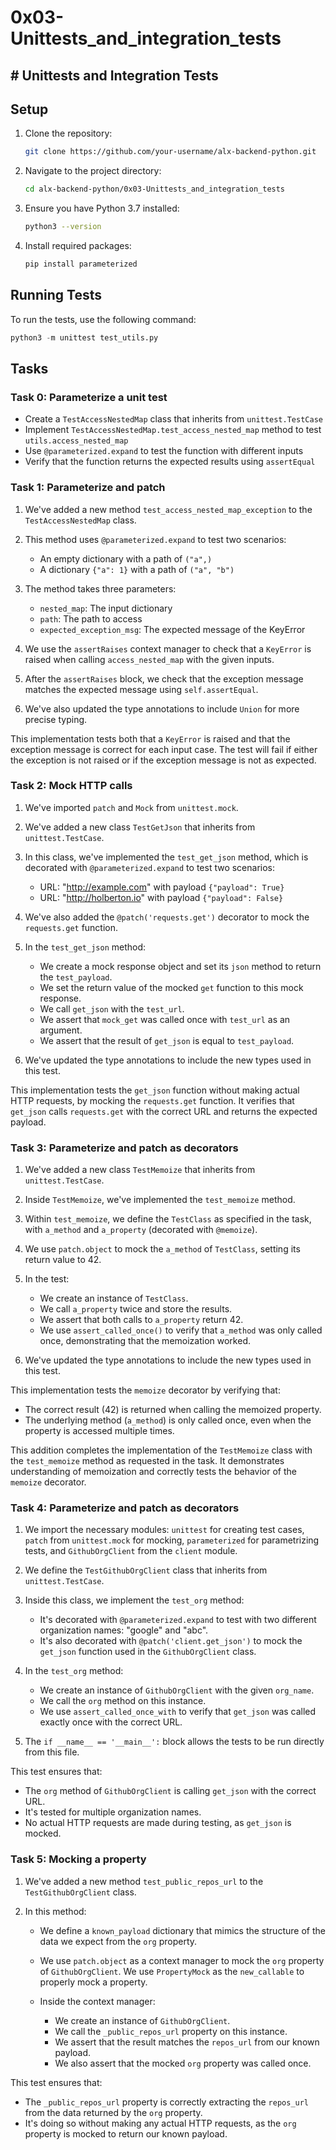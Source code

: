 # 0x03-Unittests_and_integration_tests

## # Unittests and Integration Tests

## Setup

1. Clone the repository:

   ```bash
   git clone https://github.com/your-username/alx-backend-python.git
   ```

2. Navigate to the project directory:

   ```bash
   cd alx-backend-python/0x03-Unittests_and_integration_tests
   ```

3. Ensure you have Python 3.7 installed:

   ```bash
   python3 --version
   ```

4. Install required packages:

   ```bash
   pip install parameterized
   ```

## Running Tests

To run the tests, use the following command:

```python
python3 -m unittest test_utils.py
```

## Tasks

### Task 0: Parameterize a unit test

* Create a `TestAccessNestedMap` class that inherits from `unittest.TestCase`
* Implement `TestAccessNestedMap.test_access_nested_map` method to test `utils.access_nested_map`
* Use `@parameterized.expand` to test the function with different inputs
* Verify that the function returns the expected results using `assertEqual`

### Task 1: Parameterize and patch

1. We've added a new method `test_access_nested_map_exception` to the `TestAccessNestedMap` class.

2. This method uses `@parameterized.expand` to test two scenarios:
   * An empty dictionary with a path of `("a",)`
   * A dictionary `{"a": 1}` with a path of `("a", "b")`

3. The method takes three parameters:
   * `nested_map`: The input dictionary
   * `path`: The path to access
   * `expected_exception_msg`: The expected message of the KeyError

4. We use the `assertRaises` context manager to check that a `KeyError` is raised when calling `access_nested_map` with the given inputs.

5. After the `assertRaises` block, we check that the exception message matches the expected message using `self.assertEqual`.

6. We've also updated the type annotations to include `Union` for more precise typing.

This implementation tests both that a `KeyError` is raised and that the exception message is correct for each input case. The test will fail if either the exception is not raised or if the exception message is not as expected.

### Task 2: Mock HTTP calls

1. We've imported `patch` and `Mock` from `unittest.mock`.

2. We've added a new class `TestGetJson` that inherits from `unittest.TestCase`.

3. In this class, we've implemented the `test_get_json` method, which is decorated with `@parameterized.expand` to test two scenarios:
   * URL: "<http://example.com>" with payload `{"payload": True}`
   * URL: "<http://holberton.io>" with payload `{"payload": False}`

4. We've also added the `@patch('requests.get')` decorator to mock the `requests.get` function.

5. In the `test_get_json` method:
   * We create a mock response object and set its `json` method to return the `test_payload`.
   * We set the return value of the mocked `get` function to this mock response.
   * We call `get_json` with the `test_url`.
   * We assert that `mock_get` was called once with `test_url` as an argument.
   * We assert that the result of `get_json` is equal to `test_payload`.

6. We've updated the type annotations to include the new types used in this test.

This implementation tests the `get_json` function without making actual HTTP requests, by mocking the `requests.get` function. It verifies that `get_json` calls `requests.get` with the correct URL and returns the expected payload.

### Task 3: Parameterize and patch as decorators

1. We've added a new class `TestMemoize` that inherits from `unittest.TestCase`.

2. Inside `TestMemoize`, we've implemented the `test_memoize` method.

3. Within `test_memoize`, we define the `TestClass` as specified in the task, with `a_method` and `a_property` (decorated with `@memoize`).

4. We use `patch.object` to mock the `a_method` of `TestClass`, setting its return value to 42.

5. In the test:
   * We create an instance of `TestClass`.
   * We call `a_property` twice and store the results.
   * We assert that both calls to `a_property` return 42.
   * We use `assert_called_once()` to verify that `a_method` was only called once, demonstrating that the memoization worked.

6. We've updated the type annotations to include the new types used in this test.

This implementation tests the `memoize` decorator by verifying that:

* The correct result (42) is returned when calling the memoized property.
* The underlying method (`a_method`) is only called once, even when the property is accessed multiple times.

This addition completes the implementation of the `TestMemoize` class with the `test_memoize` method as requested in the task. It demonstrates understanding of memoization and correctly tests the behavior of the `memoize` decorator.

### Task 4: Parameterize and patch as decorators

1. We import the necessary modules: `unittest` for creating test cases, `patch` from `unittest.mock` for mocking, `parameterized` for parametrizing tests, and `GithubOrgClient` from the `client` module.

2. We define the `TestGithubOrgClient` class that inherits from `unittest.TestCase`.

3. Inside this class, we implement the `test_org` method:
   * It's decorated with `@parameterized.expand` to test with two different organization names: "google" and "abc".
   * It's also decorated with `@patch('client.get_json')` to mock the `get_json` function used in the `GithubOrgClient` class.

4. In the `test_org` method:
   * We create an instance of `GithubOrgClient` with the given `org_name`.
   * We call the `org` method on this instance.
   * We use `assert_called_once_with` to verify that `get_json` was called exactly once with the correct URL.

5. The `if __name__ == '__main__':` block allows the tests to be run directly from this file.

This test ensures that:

* The `org` method of `GithubOrgClient` is calling `get_json` with the correct URL.
* It's tested for multiple organization names.
* No actual HTTP requests are made during testing, as `get_json` is mocked.

### Task 5: Mocking a property

1. We've added a new method `test_public_repos_url` to the `TestGithubOrgClient` class.

2. In this method:
   * We define a `known_payload` dictionary that mimics the structure of the data we expect from the `org` property.

   * We use `patch.object` as a context manager to mock the `org` property of `GithubOrgClient`. We use `PropertyMock` as the `new_callable` to properly mock a property.

   * Inside the context manager:
     * We create an instance of `GithubOrgClient`.
     * We call the `_public_repos_url` property on this instance.
     * We assert that the result matches the `repos_url` from our known payload.
     * We also assert that the mocked `org` property was called once.

This test ensures that:

* The `_public_repos_url` property is correctly extracting the `repos_url` from the data returned by the `org` property.
* It's doing so without making any actual HTTP requests, as the `org` property is mocked to return our known payload.
